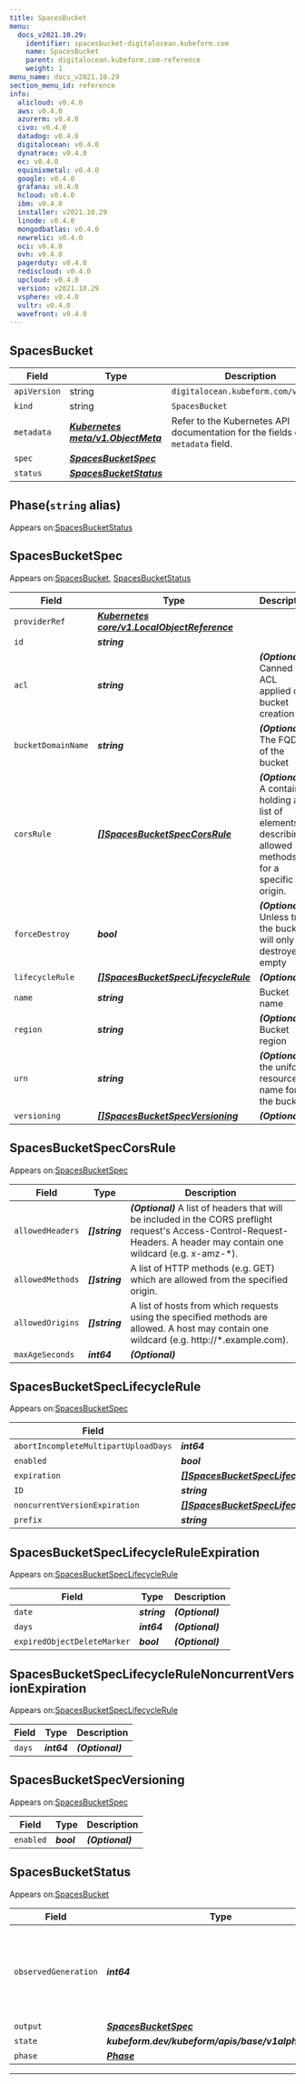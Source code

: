 ```yaml
---
title: SpacesBucket
menu:
  docs_v2021.10.29:
    identifier: spacesbucket-digitalocean.kubeform.com
    name: SpacesBucket
    parent: digitalocean.kubeform.com-reference
    weight: 1
menu_name: docs_v2021.10.29
section_menu_id: reference
info:
  alicloud: v0.4.0
  aws: v0.4.0
  azurerm: v0.4.0
  civo: v0.4.0
  datadog: v0.4.0
  digitalocean: v0.4.0
  dynatrace: v0.4.0
  ec: v0.4.0
  equinixmetal: v0.4.0
  google: v0.4.0
  grafana: v0.4.0
  hcloud: v0.4.0
  ibm: v0.4.0
  installer: v2021.10.29
  linode: v0.4.0
  mongodbatlas: v0.4.0
  newrelic: v0.4.0
  oci: v0.4.0
  ovh: v0.4.0
  pagerduty: v0.4.0
  rediscloud: v0.4.0
  upcloud: v0.4.0
  version: v2021.10.29
  vsphere: v0.4.0
  vultr: v0.4.0
  wavefront: v0.4.0
---
```


## SpacesBucket
| Field | Type | Description |
| ------ | ----- | ----------- |
| `apiVersion` | string | `digitalocean.kubeform.com/v1alpha1` |
|    `kind` | string | `SpacesBucket` |
| `metadata` | ***[Kubernetes meta/v1.ObjectMeta](https://v1-18.docs.kubernetes.io/docs/reference/generated/kubernetes-api/v1.18/#objectmeta-v1-meta)***|Refer to the Kubernetes API documentation for the fields of the `metadata` field.|
| `spec` | ***[SpacesBucketSpec](#spacesbucketspec)***||
| `status` | ***[SpacesBucketStatus](#spacesbucketstatus)***||
## Phase(`string` alias)

Appears on:[SpacesBucketStatus](#spacesbucketstatus)

## SpacesBucketSpec

Appears on:[SpacesBucket](#spacesbucket), [SpacesBucketStatus](#spacesbucketstatus)

| Field | Type | Description |
| ------ | ----- | ----------- |
| `providerRef` | ***[Kubernetes core/v1.LocalObjectReference](https://v1-18.docs.kubernetes.io/docs/reference/generated/kubernetes-api/v1.18/#localobjectreference-v1-core)***||
| `id` | ***string***||
| `acl` | ***string***| ***(Optional)*** Canned ACL applied on bucket creation|
| `bucketDomainName` | ***string***| ***(Optional)*** The FQDN of the bucket|
| `corsRule` | ***[[]SpacesBucketSpecCorsRule](#spacesbucketspeccorsrule)***| ***(Optional)*** A container holding a list of elements describing allowed methods for a specific origin.|
| `forceDestroy` | ***bool***| ***(Optional)*** Unless true, the bucket will only be destroyed if empty|
| `lifecycleRule` | ***[[]SpacesBucketSpecLifecycleRule](#spacesbucketspeclifecyclerule)***| ***(Optional)*** |
| `name` | ***string***|Bucket name|
| `region` | ***string***| ***(Optional)*** Bucket region|
| `urn` | ***string***| ***(Optional)*** the uniform resource name for the bucket|
| `versioning` | ***[[]SpacesBucketSpecVersioning](#spacesbucketspecversioning)***| ***(Optional)*** |
## SpacesBucketSpecCorsRule

Appears on:[SpacesBucketSpec](#spacesbucketspec)

| Field | Type | Description |
| ------ | ----- | ----------- |
| `allowedHeaders` | ***[]string***| ***(Optional)*** A list of headers that will be included in the CORS preflight request's Access-Control-Request-Headers. A header may contain one wildcard (e.g. x-amz-*).|
| `allowedMethods` | ***[]string***|A list of HTTP methods (e.g. GET) which are allowed from the specified origin.|
| `allowedOrigins` | ***[]string***|A list of hosts from which requests using the specified methods are allowed. A host may contain one wildcard (e.g. http://*.example.com).|
| `maxAgeSeconds` | ***int64***| ***(Optional)*** |
## SpacesBucketSpecLifecycleRule

Appears on:[SpacesBucketSpec](#spacesbucketspec)

| Field | Type | Description |
| ------ | ----- | ----------- |
| `abortIncompleteMultipartUploadDays` | ***int64***| ***(Optional)*** |
| `enabled` | ***bool***||
| `expiration` | ***[[]SpacesBucketSpecLifecycleRuleExpiration](#spacesbucketspeclifecycleruleexpiration)***| ***(Optional)*** |
| `ID` | ***string***| ***(Optional)*** |
| `noncurrentVersionExpiration` | ***[[]SpacesBucketSpecLifecycleRuleNoncurrentVersionExpiration](#spacesbucketspeclifecyclerulenoncurrentversionexpiration)***| ***(Optional)*** |
| `prefix` | ***string***| ***(Optional)*** |
## SpacesBucketSpecLifecycleRuleExpiration

Appears on:[SpacesBucketSpecLifecycleRule](#spacesbucketspeclifecyclerule)

| Field | Type | Description |
| ------ | ----- | ----------- |
| `date` | ***string***| ***(Optional)*** |
| `days` | ***int64***| ***(Optional)*** |
| `expiredObjectDeleteMarker` | ***bool***| ***(Optional)*** |
## SpacesBucketSpecLifecycleRuleNoncurrentVersionExpiration

Appears on:[SpacesBucketSpecLifecycleRule](#spacesbucketspeclifecyclerule)

| Field | Type | Description |
| ------ | ----- | ----------- |
| `days` | ***int64***| ***(Optional)*** |
## SpacesBucketSpecVersioning

Appears on:[SpacesBucketSpec](#spacesbucketspec)

| Field | Type | Description |
| ------ | ----- | ----------- |
| `enabled` | ***bool***| ***(Optional)*** |
## SpacesBucketStatus

Appears on:[SpacesBucket](#spacesbucket)

| Field | Type | Description |
| ------ | ----- | ----------- |
| `observedGeneration` | ***int64***| ***(Optional)*** Resource generation, which is updated on mutation by the API Server.|
| `output` | ***[SpacesBucketSpec](#spacesbucketspec)***| ***(Optional)*** |
| `state` | ***kubeform.dev/kubeform/apis/base/v1alpha1.State***| ***(Optional)*** |
| `phase` | ***[Phase](#phase)***| ***(Optional)*** |
---
